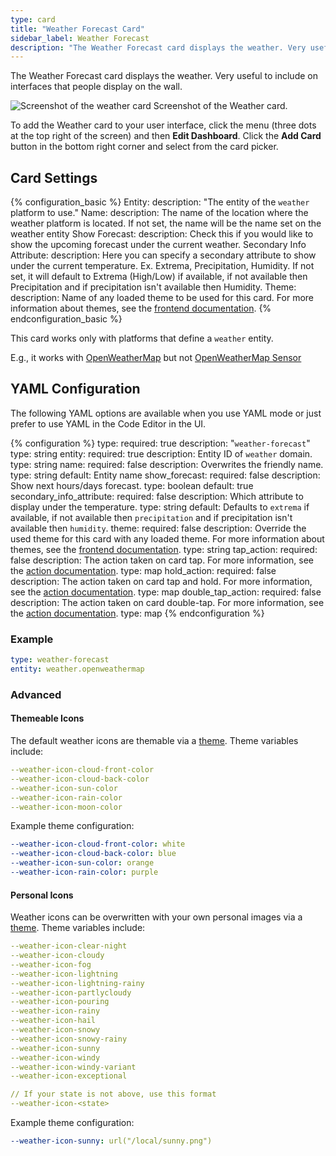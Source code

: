 ```yaml
---
type: card
title: "Weather Forecast Card"
sidebar_label: Weather Forecast
description: "The Weather Forecast card displays the weather. Very useful to include on interfaces that people display on the wall."
---
```


The Weather Forecast card displays the weather. Very useful to include on interfaces that people display on the wall.

<p class='img'>
  <img src='/images/dashboards/lovelace_weather.png' alt='Screenshot of the weather card'>
  Screenshot of the Weather card.
</p>

To add the Weather card to your user interface, click the menu (three dots at the top right of the screen) and then **Edit Dashboard**. Click the **Add Card** button in the bottom right corner and select from the card picker.

## Card Settings

{% configuration_basic %}
Entity:
  description: "The entity of the `weather` platform to use."
Name:
  description: The name of the location where the weather platform is located. If not set, the name will be the name set on the weather entity
Show Forecast:
  description: Check this if you would like to show the upcoming forecast under the current weather.
Secondary Info Attribute:
  description: Here you can specify a secondary attribute to show under the current temperature. Ex. Extrema, Precipitation, Humidity. If not set, it will default to Extrema (High/Low) if available, if not available then Precipitation and if precipitation isn't available then Humidity.
Theme:
  description: Name of any loaded theme to be used for this card. For more information about themes, see the [frontend documentation](/integrations/frontend/).
{% endconfiguration_basic %}

<div class="note">

  This card works only with platforms that define a `weather` entity.
  
  E.g., it works with [OpenWeatherMap](https://www.home-assistant.io/integrations/openweathermap/#weather) but not [OpenWeatherMap Sensor](https://www.home-assistant.io/integrations/openweathermap/#sensor)

</div>

## YAML Configuration

The following YAML options are available when you use YAML mode or just prefer to use YAML in the Code Editor in the UI.

{% configuration %}
type:
  required: true
  description: "`weather-forecast`"
  type: string
entity:
  required: true
  description: Entity ID of `weather` domain.
  type: string
name:
  required: false
  description: Overwrites the friendly name.
  type: string
  default: Entity name
show_forecast:
  required: false
  description: Show next hours/days forecast.
  type: boolean
  default: true
secondary_info_attribute:
  required: false
  description: Which attribute to display under the temperature.
  type: string
  default: Defaults to `extrema` if available, if not available then `precipitation` and if precipitation isn't available then `humidity`.
theme:
  required: false
  description: Override the used theme for this card with any loaded theme. For more information about themes, see the [frontend documentation](/integrations/frontend/).
  type: string
tap_action:
  required: false
  description: The action taken on card tap. For more information, see the [action documentation](/dashboards/actions/#tap-action).
  type: map
hold_action:
  required: false
  description: The action taken on card tap and hold. For more information, see the [action documentation](/dashboards/actions/#hold-action).
  type: map
double_tap_action:
  required: false
  description: The action taken on card double-tap. For more information, see the [action documentation](/dashboards/actions/#double-tap-action).
  type: map
{% endconfiguration %}

### Example

```yaml
type: weather-forecast
entity: weather.openweathermap
```

### Advanced

#### Themeable Icons

The default weather icons are themable via a [theme](/integrations/frontend/#themes). Theme variables include:

```yaml
--weather-icon-cloud-front-color
--weather-icon-cloud-back-color
--weather-icon-sun-color
--weather-icon-rain-color
--weather-icon-moon-color
```

Example theme configuration:

```yaml
--weather-icon-cloud-front-color: white
--weather-icon-cloud-back-color: blue
--weather-icon-sun-color: orange
--weather-icon-rain-color: purple
```

#### Personal Icons

Weather icons can be overwritten with your own personal images via a [theme](/integrations/frontend/#themes). Theme variables include:

```yaml
--weather-icon-clear-night
--weather-icon-cloudy
--weather-icon-fog
--weather-icon-lightning
--weather-icon-lightning-rainy
--weather-icon-partlycloudy
--weather-icon-pouring
--weather-icon-rainy
--weather-icon-hail
--weather-icon-snowy
--weather-icon-snowy-rainy
--weather-icon-sunny
--weather-icon-windy
--weather-icon-windy-variant
--weather-icon-exceptional

// If your state is not above, use this format
--weather-icon-<state>
```

Example theme configuration:

```yaml
--weather-icon-sunny: url("/local/sunny.png")
```
